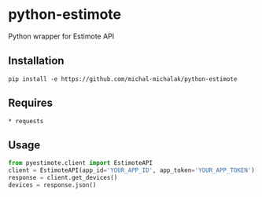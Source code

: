 python-estimote
===============
Python wrapper for Estimote API

Installation
------------
```
pip install -e https://github.com/michal-michalak/python-estimote
```

Requires
--------
    * requests
 
 
Usage
-----

```python
from pyestimote.client import EstimoteAPI
client = EstimoteAPI(app_id='YOUR_APP_ID', app_token='YOUR_APP_TOKEN')
response = client.get_devices()
devices = response.json()
```